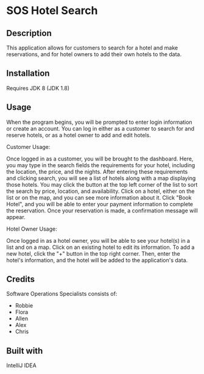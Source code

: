 SOS Hotel Search
===

Description
---
This application allows for customers to search for a hotel and make reservations, and for hotel owners to add their own 
hotels to the data.

Installation
---
Requires JDK 8 (JDK 1.8)

Usage
---
When the program begins, you will be prompted to enter login information or create an account.
You can log in either as a customer to search for and reserve hotels, or as a hotel owner to add and edit hotels.

Customer Usage:

Once logged in as a customer, you will be brought to the dashboard. Here, you may type in the search fields the requirements for your
hotel, including the location, the price, and the nights. After entering these requirements and clicking search, you will see a list of
hotels along with a map displaying those hotels. You may click the button at the top left corner of the list to sort the search by
price, location, and availability. Click on a hotel, either on the list or on the map, and you can see more information about it.
Click "Book Hotel", and you will be able to enter your payment information to complete the reservation. Once your reservation is made, a confirmation message will appear.

Hotel Owner Usage:

Once logged in as a hotel owner, you will be able to see your hotel(s) in a list and on a map. Click on an existing hotel to edit
its information. To add a new hotel, click the "+" button in the top right corner. Then, enter the hotel's information, and the hotel
will be added to the application's data.

Credits
---
Software Operations Specialists consists of:
* Robbie
* Flora
* Allen
* Alex
* Chris

Built with
---
IntelliJ IDEA
